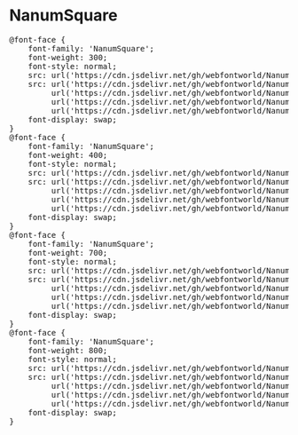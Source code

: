# NanumSquare

<pre>
@font-face {
    font-family: 'NanumSquare';
    font-weight: 300;
    font-style: normal;
    src: url('https://cdn.jsdelivr.net/gh/webfontworld/NanumSquare/NanumSquare-Light.eot');
    src: url('https://cdn.jsdelivr.net/gh/webfontworld/NanumSquare/NanumSquare-Light.eot?#iefix') format('embedded-opentype'),
         url('https://cdn.jsdelivr.net/gh/webfontworld/NanumSquare/NanumSquare-Light.woff2') format('woff2'),
         url('https://cdn.jsdelivr.net/gh/webfontworld/NanumSquare/NanumSquare-Light.woff') format('woff'),
         url('https://cdn.jsdelivr.net/gh/webfontworld/NanumSquare/NanumSquare-Light.ttf') format("truetype");
    font-display: swap;
} 
@font-face {
    font-family: 'NanumSquare';
    font-weight: 400;
    font-style: normal;
    src: url('https://cdn.jsdelivr.net/gh/webfontworld/NanumSquare/NanumSquare-Regular.eot');
    src: url('https://cdn.jsdelivr.net/gh/webfontworld/NanumSquare/NanumSquare-Regular.eot?#iefix') format('embedded-opentype'),
         url('https://cdn.jsdelivr.net/gh/webfontworld/NanumSquare/NanumSquare-Regular.woff2') format('woff2'),
         url('https://cdn.jsdelivr.net/gh/webfontworld/NanumSquare/NanumSquare-Regular.woff') format('woff'),
         url('https://cdn.jsdelivr.net/gh/webfontworld/NanumSquare/NanumSquare-Regular.ttf') format("truetype");
    font-display: swap;
} 
@font-face {
    font-family: 'NanumSquare';
    font-weight: 700;
    font-style: normal;
    src: url('https://cdn.jsdelivr.net/gh/webfontworld/NanumSquare/NanumSquare-Bold.eot');
    src: url('https://cdn.jsdelivr.net/gh/webfontworld/NanumSquare/NanumSquare-Bold.eot?#iefix') format('embedded-opentype'),
         url('https://cdn.jsdelivr.net/gh/webfontworld/NanumSquare/NanumSquare-Bold.woff2') format('woff2'),
         url('https://cdn.jsdelivr.net/gh/webfontworld/NanumSquare/NanumSquare-Bold.woff') format('woff'),
         url('https://cdn.jsdelivr.net/gh/webfontworld/NanumSquare/NanumSquare-Bold.ttf') format("truetype");
    font-display: swap;
} 
@font-face {
    font-family: 'NanumSquare';
    font-weight: 800;
    font-style: normal;
    src: url('https://cdn.jsdelivr.net/gh/webfontworld/NanumSquare/NanumSquare-ExtraBold.eot');
    src: url('https://cdn.jsdelivr.net/gh/webfontworld/NanumSquare/NanumSquare-ExtraBold.eot?#iefix') format('embedded-opentype'),
         url('https://cdn.jsdelivr.net/gh/webfontworld/NanumSquare/NanumSquare-ExtraBold.woff2') format('woff2'),
         url('https://cdn.jsdelivr.net/gh/webfontworld/NanumSquare/NanumSquare-ExtraBold.woff') format('woff'),
         url('https://cdn.jsdelivr.net/gh/webfontworld/NanumSquare/NanumSquare-ExtraBold.ttf') format("truetype");
    font-display: swap;
} 
</pre>
